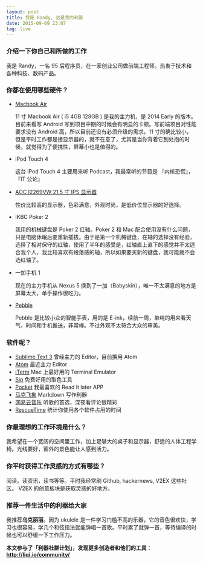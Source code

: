 ```yaml
---
layout: post
title: 我是 Randy, 这是我的利器
date: 2015-09-09 23:07
tag: live
---
```


### 介绍一下你自己和所做的工作

我是 Randy，一名 95 后程序员，在一家创业公司做前端工程师。热衷于技术和各种科技、数码产品。

### 你都在使用哪些硬件？

- [Macbook Air](http://www.apple.com/cn/macbook-air/) 

  11 寸 Macbook Air ( i5 4GB 128GB ) 是我的主力机，是 2014 Early 的版本。目前来看写 Android 写到项目中期的时候会有明显的卡顿。写前端项目对性能要求没有 Android 高，所以目前还没有必须升级的需求。11 寸的确比较小，但是平时工作都是接显示器的，就不在意了，尤其是当你背着它到处抱的时候，就觉得为了便携性，屏幕小也是值得的。

- iPod Touch 4

  这台 iPod Touch 4 主要用来听 Podcast，我最常听的节目是 『内核恐慌』，『IT 公论』

- [AOC I2269VW 21.5 寸 IPS 显示器](http://item.jd.com/845638.html)

  性价比较高的显示器，色彩满意，外观时尚，是低价位显示器的好选择。

- IKBC Poker 2

  我用的机械键盘是 Poker 2 红轴。Poker 2 和 Mac 配合使用没有什么问题，只是电脑休眠后要重新插拔。由于是第一个机械键盘，在轴的选择没有经验，选择了相对保守的红轴，使用了半年的感受是，红轴直上直下的感觉并不太适合我个人，我比较喜欢有段落感的轴，所以如果要买新的键盘，我可能就不会选红轴了。

- 一加手机 1

  现在的主力手机从 Nexus 5 换到了一加（Babyskin），唯一不太满意的地方是屏幕太大，单手操作很吃力。

- [Pebble](https://getpebble.com/)

  Pebble 是比较小众的智能手表，用的是 E-ink，续航一周，单纯的用来看天气、时间和手机推送，非常棒。不过外观不太符合大众的审美。

### 软件呢？

- [Sublime Text 3](http://www.sublimetext.com/) 曾经主力的 Editor，目前换用 Atom
- [Atom](https://atom.io) 最近主力 Editor
- [iTerm](https://www.iterm2.com/) Mac 上最好用的 Terminal Emulator
- [Sip](https://itunes.apple.com/us/app/sip/id507257563?mt=12) 免费好用的取色工具
- [Pocket](http://getpocket.com) 我最喜欢的 Read it later APP
- [马克飞象](https://maxiang.info) Markdown 写作利器
- [网易云音乐](music.163.com) 听歌的首选，深夜看评论很精彩
- [RescueTime](https://www.rescuetime.com) 统计你使用各个软件占用的时间

### 你最理想的工作环境是什么？

我希望在一个宽阔的空间里工作，加上足够大的桌子和显示器，舒适的人体工程学椅。光线要好，窗外的景色能让人感到活力。

### 你平时获得工作灵感的方式有哪些？

阅读。读资讯，读书等等。平时我经常刷 Github, hackernews, V2EX 这些社区。 V2EX 的创意板块是获取灵感的好地方。

### 推荐一件生活中的利器给大家

我推荐**乌克丽丽**。因为 ukulele 是一件学习门槛不高的乐器，它的音色很欢快，学习也很容易，学几个和弦指法就能弹唱一首歌。平时累了就弹一首，等待编译的时候也可以舒缓一下工作压力。


**本文参与了「利器社群计划」，发现更多创造者和他们的工具：http://liqi.io/community/**